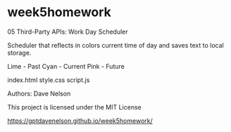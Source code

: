 # week5homework

05 Third-Party APIs: Work Day Scheduler

Scheduler that reflects in colors current time of day and saves text to local storage.

Lime - Past
Cyan - Current
Pink - Future

index.html
style.css
script.js

Authors: Dave Nelson

This project is licensed under the MIT License

https://gptdavenelson.github.io/week5homework/
